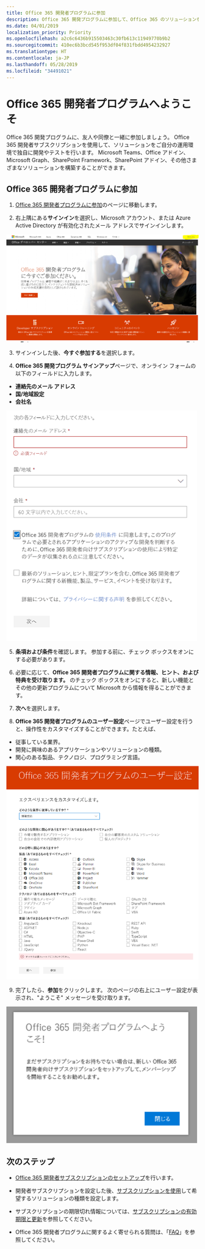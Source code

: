```yaml
---
title: Office 365 開発者プログラムに参加
description: Office 365 開発プログラムに参加して、Office 365 のソリューションをご自分の運用環境で独自に開発やテストを行います。
ms.date: 04/01/2019
localization_priority: Priority
ms.openlocfilehash: a2c6c6436b915503463c30fb613c11949770b9b2
ms.sourcegitcommit: 410ec6b3bcd545f953df04f831fbdd4954232927
ms.translationtype: HT
ms.contentlocale: ja-JP
ms.lasthandoff: 05/28/2019
ms.locfileid: "34491021"
---
```

# <a name="welcome-to-the-office-365-developer-program"></a>Office 365 開発者プログラムへようこそ

Office 365 開発プログラムに、友人や同僚と一緒に参加しましょう。 Office 365 開発者サブスクリプションを使用して、ソリューションをご自分の運用環境で独自に開発やテストを行います。 Microsoft Teams、Office アドイン、Microsoft Graph、SharePoint Framework、SharePoint アドイン、その他さまざまなソリューションを構築することができます。

## <a name="join-the-office-365-developer-program"></a>Office 365 開発者プログラムに参加

1. [Office 365 開発者プログラムに参加](https://developer.microsoft.com/office/dev-program)のページに移動します。 

2. 右上隅にある**サインイン**を選択し、Microsoft アカウント、または Azure Active Directory が有効化されたメール アドレスでサインインします。 

  <img alt="Join the Office 365 Developer Program Sign-in" src="images/0-sign-in-page.png" width="700">

3. サインインした後、**今すぐ参加する**を選択します。

4. **Office 365 開発プログラム サインアップ**ページで、オンライン フォームの以下のフィールドに入力します。

  - **連絡先のメール アドレス**
  - **国/地域設定**
  - **会社名**

  <img alt="Join the Office 365 Developer Program form" src="images/1-welcome-page.png" width="500">

5. **条項および条件**を確認します。 参加する前に、チェック ボックスをオンにする必要があります。

6. 必要に応じて、**Office 365 開発者プログラムに関する情報、ヒント、および特典を受け取ります。** のチェック ボックスをオンにすると、新しい機能とその他の更新プログラムについて Microsoft から情報を得ることができます。 

7. **次へ**を選択します。

8. **Office 365 開発者プログラムのユーザー設定**ページでユーザー設定を行うと、操作性をカスタマイズすることができます。たとえば、

  - 従事している業界。
  - 開発に興味のあるアプリケーションやソリューションの種類。
  - 関心のある製品、テクノロジ、プログラミング言語。

  <img alt="Choose program preferences" src="images/2-preferences-page.png" width="600">

9. 完了したら、**参加**をクリックします。 次のページの右上にユーザー設定が表示され、"ようこそ" メッセージを受け取ります。

  <img alt="Welcome message" src="images/3-welcome-popup.png" width="500">


## <a name="next-steps"></a>次のステップ

- [Office 365 開発者サブスクリプションのセットアップ](office-365-developer-program-get-started.md)を行います。 

- 開発者サブスクリプションを設定した後、[サブスクリプションを使用](build-office-365-solutions.md)して希望するソリューションの種類を設定します。

- サブスクリプションの期限切れ情報については、[サブスクリプションの有効期限と更新](subscription-expiration-and-renewal.md)を参照してください。

- Office 365 開発者プログラムに関するよく寄せられる質問は、「[FAQ](office-365-developer-program-faq.md)」を参照してください。


